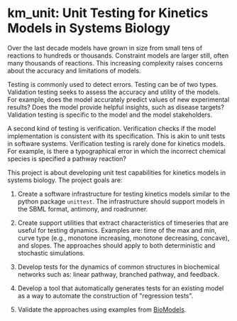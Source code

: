 # km_unit: Unit Testing for Kinetics Models in Systems Biology

Over the last decade models have grown in size from small tens of reactions to hundreds or thousands.
Constraint models are larger still, often many thousands of reactions.
This increasing complexity raises concerns about the accuracy and limitations of models.

Testing is commonly used to detect errors. Testing can be of two types.
Validation testing seeks to assess the accuracy and utility of the models. For example, does the model accurately predict values of new experimental results? Does the model provide helpful insights, such as disease targets? Validation testing is specific to the model and the model stakeholders.

A second kind of testing is verification.
Verification checks if the model implementation is consistent with its specification.
This is akin to unit tests in software systems.
Verification testing is rarely done for kinetics models.
For example, is there a typographical error in which the incorrect chemical species is specified a pathway reaction?

This project is about developing unit test capabilities for kinetics models in systems biology.
The project goals are:

1. Create a software infrastructure for testing kinetics models similar to the python package ``unittest``. The infrastructure should support models in the SBML format, antimony, and roadrunner.

1. Create support utilities that extract characteristics of timeseries that are useful for testing dynamics. Examples are: time of the max and min, curve type (e.g., monotone increasing, monotone decreasing, concave), and slopes. The approaches should apply to both deterministic and stochastic simulations.

1. Develop tests for the dynamics of common structures in biochemical networks such as: linear pathway, branched pathway, and feedback.

1. Develop a tool that automatically generates tests for an existing model as a way to automate the construction of "regression tests".

1. Validate the approaches using examples from [BioModels](https://www.ebi.ac.uk/biomodels/).
